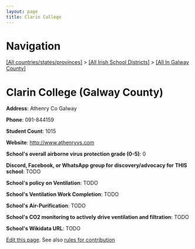 ```yaml
---
layout: page
title: Clarin College
---
```

# Navigation

[[All countries/states/provinces]](../../..) > [[All Irish School Districts]](../..) > [[All In Galway County]](..)

# Clarin College (Galway County)

**Address**: Athenry Co Galway

**Phone**: 091-844159

**Student Count**: 1015

**Website**: <http://www.athenryvs.com>

**School's overall airborne virus protection grade (0-5)**: 0

**Discord, Facebook, or WhatsApp group for discovery/advocacy for THIS school**: TODO

**School's policy on Ventilation**: TODO

**School's Ventilation Work Completion**: TODO

**School's Air-Purification**: TODO

**School's CO2 monitoring to actively drive ventilation and filtration**: TODO

**School's Wikidata URL**: TODO


[Edit this page](https://github.com/ventilate-schools/Ireland/edit/main/./Galway_County/Clarin_College.md). See also [rules for contribution](../../../contribution-rules/)
